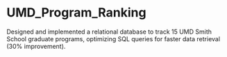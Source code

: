 # UMD_Program_Ranking
Designed and implemented a relational database to track 15 UMD Smith School graduate programs, optimizing SQL queries
for faster data retrieval (30% improvement).
